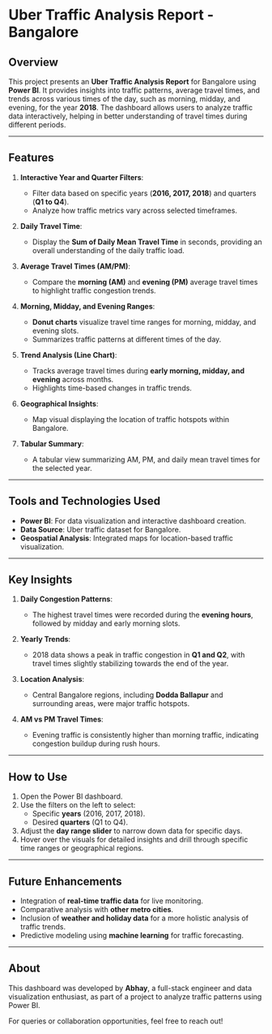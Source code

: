 # Uber Traffic Analysis Report - Bangalore

## Overview

This project presents an **Uber Traffic Analysis Report** for Bangalore using **Power BI**. It provides insights into traffic patterns, average travel times, and trends across various times of the day, such as morning, midday, and evening, for the year **2018**. The dashboard allows users to analyze traffic data interactively, helping in better understanding of travel times during different periods.

---

## Features

1. **Interactive Year and Quarter Filters**:  
   - Filter data based on specific years (**2016, 2017, 2018**) and quarters (**Q1 to Q4**).
   - Analyze how traffic metrics vary across selected timeframes.

2. **Daily Travel Time**:  
   - Display the **Sum of Daily Mean Travel Time** in seconds, providing an overall understanding of the daily traffic load.

3. **Average Travel Times (AM/PM)**:  
   - Compare the **morning (AM)** and **evening (PM)** average travel times to highlight traffic congestion trends.

4. **Morning, Midday, and Evening Ranges**:  
   - **Donut charts** visualize travel time ranges for morning, midday, and evening slots.
   - Summarizes traffic patterns at different times of the day.

5. **Trend Analysis (Line Chart)**:  
   - Tracks average travel times during **early morning, midday, and evening** across months.
   - Highlights time-based changes in traffic trends.

6. **Geographical Insights**:  
   - Map visual displaying the location of traffic hotspots within Bangalore.

7. **Tabular Summary**:  
   - A tabular view summarizing AM, PM, and daily mean travel times for the selected year.

---

## Tools and Technologies Used

- **Power BI**: For data visualization and interactive dashboard creation.
- **Data Source**: Uber traffic dataset for Bangalore.
- **Geospatial Analysis**: Integrated maps for location-based traffic visualization.

---

## Key Insights

1. **Daily Congestion Patterns**:
   - The highest travel times were recorded during the **evening hours**, followed by midday and early morning slots.

2. **Yearly Trends**:
   - 2018 data shows a peak in traffic congestion in **Q1 and Q2**, with travel times slightly stabilizing towards the end of the year.

3. **Location Analysis**:
   - Central Bangalore regions, including **Dodda Ballapur** and surrounding areas, were major traffic hotspots.

4. **AM vs PM Travel Times**:
   - Evening traffic is consistently higher than morning traffic, indicating congestion buildup during rush hours.

---

## How to Use

1. Open the Power BI dashboard.
2. Use the filters on the left to select:
   - Specific **years** (2016, 2017, 2018).
   - Desired **quarters** (Q1 to Q4).
3. Adjust the **day range slider** to narrow down data for specific days.
4. Hover over the visuals for detailed insights and drill through specific time ranges or geographical regions.

---

## Future Enhancements

- Integration of **real-time traffic data** for live monitoring.
- Comparative analysis with **other metro cities**.
- Inclusion of **weather and holiday data** for a more holistic analysis of traffic trends.
- Predictive modeling using **machine learning** for traffic forecasting.

---

## About

This dashboard was developed by **Abhay**, a full-stack engineer and data visualization enthusiast, as part of a project to analyze traffic patterns using Power BI.  

For queries or collaboration opportunities, feel free to reach out!  
